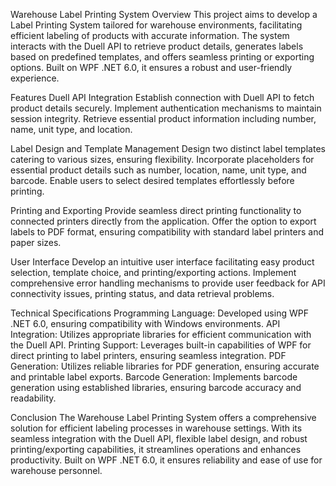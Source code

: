 Warehouse Label Printing System
Overview
This project aims to develop a Label Printing System tailored for warehouse environments, facilitating efficient labeling of products with accurate information. The system interacts with the Duell API to retrieve product details, generates labels based on predefined templates, and offers seamless printing or exporting options. Built on WPF .NET 6.0, it ensures a robust and user-friendly experience.

Features
Duell API Integration
Establish connection with Duell API to fetch product details securely.
Implement authentication mechanisms to maintain session integrity.
Retrieve essential product information including number, name, unit type, and location.

Label Design and Template Management
Design two distinct label templates catering to various sizes, ensuring flexibility.
Incorporate placeholders for essential product details such as number, location, name, unit type, and barcode.
Enable users to select desired templates effortlessly before printing.

Printing and Exporting
Provide seamless direct printing functionality to connected printers directly from the application.
Offer the option to export labels to PDF format, ensuring compatibility with standard label printers and paper sizes.

User Interface
Develop an intuitive user interface facilitating easy product selection, template choice, and printing/exporting actions.
Implement comprehensive error handling mechanisms to provide user feedback for API connectivity issues, printing status, and data retrieval problems.

Technical Specifications
Programming Language: Developed using WPF .NET 6.0, ensuring compatibility with Windows environments.
API Integration: Utilizes appropriate libraries for efficient communication with the Duell API.
Printing Support: Leverages built-in capabilities of WPF for direct printing to label printers, ensuring seamless integration.
PDF Generation: Utilizes reliable libraries for PDF generation, ensuring accurate and printable label exports.
Barcode Generation: Implements barcode generation using established libraries, ensuring barcode accuracy and readability.

Conclusion
The Warehouse Label Printing System offers a comprehensive solution for efficient labeling processes in warehouse settings. With its seamless integration with the Duell API, flexible label design, and robust printing/exporting capabilities, it streamlines operations and enhances productivity. Built on WPF .NET 6.0, it ensures reliability and ease of use for warehouse personnel.
